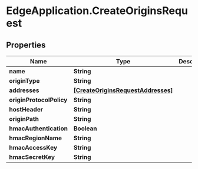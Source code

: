 # EdgeApplication.CreateOriginsRequest

## Properties

Name | Type | Description | Notes
------------ | ------------- | ------------- | -------------
**name** | **String** |  | 
**originType** | **String** |  | [optional] 
**addresses** | [**[CreateOriginsRequestAddresses]**](CreateOriginsRequestAddresses.md) |  | 
**originProtocolPolicy** | **String** |  | [optional] 
**hostHeader** | **String** |  | 
**originPath** | **String** |  | [optional] 
**hmacAuthentication** | **Boolean** |  | [optional] 
**hmacRegionName** | **String** |  | [optional] 
**hmacAccessKey** | **String** |  | [optional] 
**hmacSecretKey** | **String** |  | [optional] 


